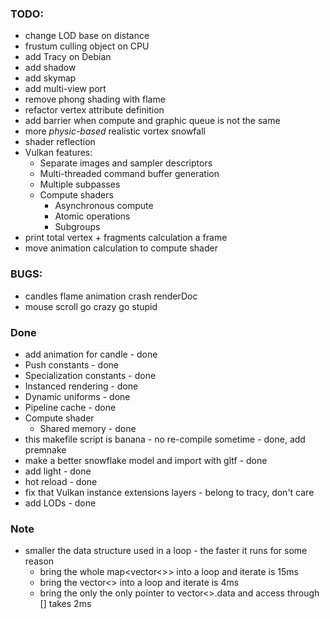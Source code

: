 ### TODO:
- change LOD base on distance
- frustum culling object on CPU
- add Tracy on Debian
- add shadow
- add skymap
- add multi-view port
- remove phong shading with flame
- refactor vertex attribute definition
- add barrier when compute and graphic queue is not the same 
- more *physic-based* realistic vortex snowfall
- shader reflection
- Vulkan features:
    - Separate images and sampler descriptors
    - Multi-threaded command buffer generation
    - Multiple subpasses
    - Compute shaders
        - Asynchronous compute
        - Atomic operations
        - Subgroups
- print total vertex + fragments calculation a frame
- move animation calculation to compute shader

### BUGS:
- candles flame animation crash renderDoc
- mouse scroll go crazy go stupid

### Done
- add animation for candle - done
- Push constants - done
- Specialization constants - done
- Instanced rendering - done
- Dynamic uniforms - done
- Pipeline cache - done
- Compute shader
    - Shared memory - done
- this makefile script is banana - no re-compile sometime - done, add premnake
- make a better snowflake model and import with gltf - done
- add light - done
- hot reload - done
- fix that Vulkan instance extensions layers - belong to tracy, don't care
- add LODs - done

### Note
- smaller the data structure used in a loop - the faster it runs for some reason
    + bring the whole map<vector<>> into a loop and iterate is 15ms
    + bring the vector<> into a loop and iterate is 4ms
    + bring the only the only pointer to vector<>.data and access through [] takes 2ms
